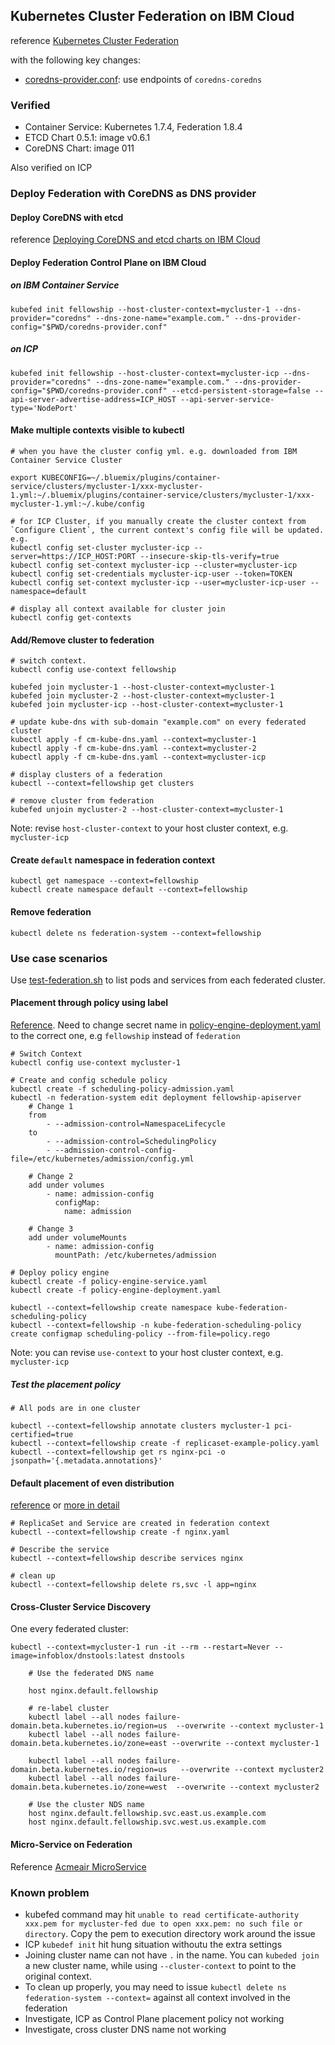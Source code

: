 ## Kubernetes Cluster Federation on IBM Cloud


reference [Kubernetes Cluster Federation](https://kubernetes.io/docs/tasks/federation/set-up-cluster-federation-kubefed/)

with the following key changes:

* [coredns-provider.conf](coredns-provider.conf): use endpoints of `coredns-coredns`

### Verified 

* Container Service: Kubernetes 1.7.4, Federation 1.8.4
* ETCD Chart 0.5.1: image v0.6.1
* CoreDNS Chart: image  011

Also verified on ICP 

### Deploy Federation with CoreDNS as DNS provider

#### Deploy CoreDNS with etcd

reference [Deploying CoreDNS and etcd charts on IBM Cloud](../charts/coredns/README.md)

#### Deploy Federation Control Plane on IBM Cloud

##### on IBM Container Service
	
	kubefed init fellowship --host-cluster-context=mycluster-1 --dns-provider="coredns" --dns-zone-name="example.com." --dns-provider-config="$PWD/coredns-provider.conf"
		
##### on ICP

	kubefed init fellowship --host-cluster-context=mycluster-icp --dns-provider="coredns" --dns-zone-name="example.com." --dns-provider-config="$PWD/coredns-provider.conf" --etcd-persistent-storage=false --api-server-advertise-address=ICP_HOST --api-server-service-type='NodePort'
	

#### Make multiple contexts visible to kubectl

	# when you have the cluster config yml. e.g. downloaded from IBM Container Service Cluster
	
	export KUBECONFIG=~/.bluemix/plugins/container-service/clusters/mycluster-1/xxx-mycluster-1.yml:~/.bluemix/plugins/container-service/clusters/mycluster-1/xxx-mycluster-1.yml:~/.kube/config
	
	# for ICP Cluster, if you manually create the cluster context from `Configure Client`, the current context's config file will be updated. e.g.
	kubectl config set-cluster mycluster-icp --server=https://ICP_HOST:PORT --insecure-skip-tls-verify=true
	kubectl config set-context mycluster-icp --cluster=mycluster-icp
	kubectl config set-credentials mycluster-icp-user --token=TOKEN
	kubectl config set-context mycluster-icp --user=mycluster-icp-user --namespace=default

	# display all context available for cluster join	
	kubectl config get-contexts
	
	
#### Add/Remove cluster to federation

	# switch context.
	kubectl config use-context fellowship

	kubefed join mycluster-1 --host-cluster-context=mycluster-1
	kubefed join mycluster-2 --host-cluster-context=mycluster-1
	kubefed join mycluster-icp --host-cluster-context=mycluster-1

	# update kube-dns with sub-domain "example.com" on every federated cluster
	kubectl apply -f cm-kube-dns.yaml --context=mycluster-1
	kubectl apply -f cm-kube-dns.yaml --context=mycluster-2
	kubectl apply -f cm-kube-dns.yaml --context=mycluster-icp

	# display clusters of a federation
	kubectl --context=fellowship get clusters
	
	# remove cluster from federation
	kubefed unjoin mycluster-2 --host-cluster-context=mycluster-1

Note: revise `host-cluster-context` to your host cluster context, e.g. `mycluster-icp`
 	
 	
#### Create `default` namespace in federation context

	kubectl get namespace --context=fellowship
	kubectl create namespace default --context=fellowship

	
#### Remove federation 

	kubectl delete ns federation-system --context=fellowship
	
	
### Use case scenarios

Use [test-federation.sh](test-federation.sh) to list pods and services from each federated cluster.

#### Placement through policy using label

[Reference](https://kubernetes.io/docs/tasks/federation/set-up-placement-policies-federation). Need to change secret name in [policy-engine-deployment.yaml](policy-engine-deployment.yaml) to the correct one, e.g `fellowship` instead of `federation`

    # Switch Context
	kubectl config use-context mycluster-1
	
	# Create and config schedule policy 
	kubectl create -f scheduling-policy-admission.yaml
	kubectl -n federation-system edit deployment fellowship-apiserver
		# Change 1 
		from
			- --admission-control=NamespaceLifecycle
		to
			- --admission-control=SchedulingPolicy
			- --admission-control-config-file=/etc/kubernetes/admission/config.yml

		# Change 2
		add under volumes
			- name: admission-config
			  configMap:
			    name: admission

		# Change 3
		add under volumeMounts
			- name: admission-config
			  mountPath: /etc/kubernetes/admission
	
	# Deploy policy engine
	kubectl create -f policy-engine-service.yaml
	kubectl create -f policy-engine-deployment.yaml
	
	kubectl --context=fellowship create namespace kube-federation-scheduling-policy
	kubectl --context=fellowship -n kube-federation-scheduling-policy create configmap scheduling-policy --from-file=policy.rego

Note: you can revise `use-context` to your host cluster context, e.g. `mycluster-icp`

##### Test the placement policy

	# All pods are in one cluster
	
	kubectl --context=fellowship annotate clusters mycluster-1 pci-certified=true
    kubectl --context=fellowship create -f replicaset-example-policy.yaml
	kubectl --context=fellowship get rs nginx-pci -o jsonpath='{.metadata.annotations}'


#### Default placement of even distribution

[reference](https://kubernetes.io/docs/tasks/federation/federation-service-discovery/) or [more in detail](https://github.com/kelseyhightower/kubernetes-cluster-federation/blob/master/labs/07-federated-nginx-service.md)

	# ReplicaSet and Service are created in federation context 
	kubectl --context=fellowship create -f nginx.yaml
	
	# Describe the service
	kubectl --context=fellowship describe services nginx

	# clean up
	kubectl --context=fellowship delete rs,svc -l app=nginx 


#### Cross-Cluster Service Discovery

One every federated cluster:

	kubectl --context=mycluster-1 run -it --rm --restart=Never --image=infoblox/dnstools:latest dnstools
	
		# Use the federated DNS name
		
		host nginx.default.fellowship
	
		# re-label cluster
		kubectl label --all nodes failure-domain.beta.kubernetes.io/region=us  --overwrite --context mycluster-1 
		kubectl label --all nodes failure-domain.beta.kubernetes.io/zone=east --overwrite --context mycluster-1

		kubectl label --all nodes failure-domain.beta.kubernetes.io/region=us   --overwrite --context mycluster2
		kubectl label --all nodes failure-domain.beta.kubernetes.io/zone=west  --overwrite --context mycluster2
		
		# Use the cluster NDS name
		host nginx.default.fellowship.svc.east.us.example.com
		host nginx.default.fellowship.svc.west.us.example.com

#### Micro-Service on Federation

Reference [Acmeair MicroService](https://github.com/yanglei99/acmeair-nodejs/blob/master/document/k8s/acmeair-ms-fed.yaml)

### Known problem


* kubefed command may hit `unable to read certificate-authority xxx.pem for mycluster-fed due to open xxx.pem: no such file or directory`. Copy the pem to execution directory work around the issue
* ICP `kubedef init` hit hung situation withoutu the extra settings
* Joining cluster name can not have `.` in the name. You can `kubeded join` a new cluster name, while using `--cluster-context` to point to the original context.
* To clean up properly, you may need to issue `kubectl delete ns federation-system --context=` against all context involved in the federation
* Investigate, ICP as Control Plane placement policy not working
* Investigate, cross cluster DNS name not working

